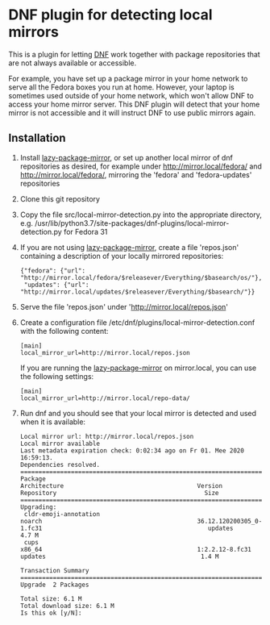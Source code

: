 # DNF plugin for detecting local mirrors

This is a plugin for letting [DNF](https://github.com/rpm-software-management/dnf) work together with package repositories that are not always available or accessible.

For example, you have set up a package mirror in your home network to serve all the Fedora boxes you run at home. However, your laptop is sometimes used outside of your home network, which won't allow DNF to access your home mirror server. This DNF plugin will detect that your home mirror is not accessible and it will instruct DNF to use public mirrors again.

## Installation

1. Install [lazy-package-mirror](https://github.com/michel-ludwig/lazy-package-mirror), or set up another local mirror of dnf repositories as desired, for example under http://mirror.local/fedora/ and http://mirror.local/fedora/, mirroring the 'fedora' and 'fedora-updates' repositories
2. Clone this git repository
3. Copy the file src/local-mirror-detection.py into the appropriate directory, e.g. /usr/lib/python3.7/site-packages/dnf-plugins/local-mirror-detection.py for Fedora 31

4. If you are not using [lazy-package-mirror](https://github.com/michel-ludwig/lazy-package-mirror), create a file 'repos.json' containing a description of your locally mirrored repositories:
   ```
   {"fedora": {"url": "http://mirror.local/fedora/$releasever/Everything/$basearch/os/"},
    "updates": {"url": "http://mirror.local/updates/$releasever/Everything/$basearch/"}}
   ```
5. Serve the file 'repos.json' under 'http://mirror.local/repos.json'
6. Create a configuration file /etc/dnf/plugins/local-mirror-detection.conf with the following content:
   ```
   [main]
   local_mirror_url=http://mirror.local/repos.json
   ```
   If you are running the [lazy-package-mirror](https://github.com/michel-ludwig/lazy-package-mirror/) on mirror.local, you can use the following settings:
   ```
   [main]
   local_mirror_url=http://mirror.local/repo-data/
   ```
7. Run dnf and you should see that your local mirror is detected and used when it is available:
   ```
   Local mirror url: http://mirror.local/repos.json
   Local mirror available
   Last metadata expiration check: 0:02:34 ago on Fr 01. Mee 2020 16:59:13.
   Dependencies resolved.
   ===================================================================================================================================================================================================================================================
   Package                                                            Architecture                                     Version                                                               Repository                                         Size
   ===================================================================================================================================================================================================================================================
   Upgrading:
    cldr-emoji-annotation                                              noarch                                           36.12.120200305_0-1.fc31                                              updates                                           4.7 M
    cups                                                               x86_64                                           1:2.2.12-8.fc31                                                       updates                                           1.4 M

   Transaction Summary
   ===================================================================================================================================================================================================================================================
   Upgrade  2 Packages

   Total size: 6.1 M
   Total download size: 6.1 M
   Is this ok [y/N]: 
   ```
